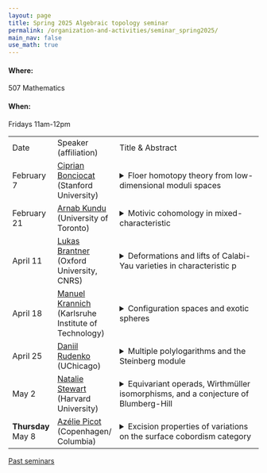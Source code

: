 ```yaml
---
layout: page
title: Spring 2025 Algebraic topology seminar
permalink: /organization-and-activities/seminar_spring2025/
main_nav: false
use_math: true
---
```

<h4>Where:</h4> 507 Mathematics
<h4>When:</h4> Fridays 11am-12pm

<table>
<tr><td>Date</td> 
	<td>Speaker (affiliation)</td>
	<td style="width:60%">Title & Abstract</td>
	</tr>
<tr><td>February 7</td>
	<td><a href="https://sites.google.com/view/cmbonciocat/home">Ciprian Bonciocat</a> (Stanford University) </td>
	<td><details> 
	<summary>Floer homotopy theory from low-dimensional moduli spaces </summary>
	<p class="abstract"><i>Abstract:</i> Floer homotopy theory is the programme that seeks to upgrade various existing Morse/Floer theories from (co)chain complexes to module spectra over some E_\infty ring spectrum. In the first half of the talk, we review the general construction proposed in 1995 by Cohen, Jones, and Segal, which takes as input the data of all the higher dimensional moduli spaces of broken flow lines between critical points, together with suitable stable framings thereof. Then, we briefly illustrate how in the case of classical Morse-Bott theory on a closed smooth manifold M, the construction recovers the Thom spectra M^E for all reduced KO-theory classes [E] on M. In the second half, we show that one can still obtain weaker but non-trivial invariants (in the form of modules over Postnikov truncations of bordism spectra) if moduli spaces are smooth and compact only up to a certain dimension (as is often the case due to bubbling, e.g. in Instanton and Lagrangian Floer theories.) We end by illustrating how our construction can provide further constraints on the topology of the intersection between a monotone Lagrangian submanifold L of (M, $\omega$), and a Hamiltonian perturbation of L, and explore the concrete example of RP^n inside CP^n.</p>
	</details></td>
	</tr>
<tr><td>February 21</td>
	<td><a href="http://www.arnabkundu.com/">Arnab Kundu</a> (University of Toronto)</td>
	<td><details> 
	<summary>Motivic cohomology in mixed-characteristic</summary>
	<p class="abstract"><i>Abstract:</i> Motivic cohomology is a cohomology theory that can be defined internally within Grothendieck's category of motives. Voevodsky developed this theory for smooth varieties, demonstrating its profound connections to algebraic cycles and algebraic K-theory. However, its behaviour beyond the smooth case remains less well understood. Building upon recent advancements by Bachmann, Elmanto, Morrow, and Bouis, we establish its A^1-homotopty invariance for a broader class of "smooth" schemes. This is part of ongoing work in collaboration with Tess Bouis. </p>
	</details></td>
	</tr>
<tr><td>April 11</td>
	<td><a href="https://people.maths.ox.ac.uk/brantner/">Lukas Brantner</a> (Oxford University, CNRS)</td>
	<td><details> 
	<summary>Deformations and lifts of Calabi-Yau varieties in characteristic p</summary>
	<p class="abstract"><i>Abstract:</i> Homotopy theory allows us to study formal moduli problems via their tangent Lie algebras. After briefly reviewing this general paradigm, I will explain how it sheds light on deformations of Calabi-Yau varieties.  In joint work with Taelman, we prove a mixed characteristic analogue of the Bogomolov–Tian–Todorov theorem, which asserts that Calabi-Yau varieties in characteristic 0 are unobstructed. Moreover, we show that ordinary Calabi–Yau varieties in characteristic p admit canonical (and algebraisable) lifts to characteristic 0, generalising results of Serre-Tate for abelian varieties and Deligne-Nygaard for K3 surfaces. If time permits, I will conclude by discussing some intriguing questions related to our canonical lifts.  </p>
	</details></td>
	</tr>
<tr><td>April 18</td>
	<td><a href="https://manuelkrannich.github.io/">Manuel Krannich</a> (Karlsruhe Institute of Technology)</td>
	<td><details> 
	<summary>Configuration spaces and exotic spheres</summary>
	<p class="abstract"><i>Abstract:</i> How much of a closed smooth manifold M is captured by the homotopy type of its framed configuration spaces? This talk serves to make this question precise and to explain recent results in this direction in the case where M is an exotic sphere, obtained as part of joint work in progress with A. Kupers and F. Mezher. </p>
	</details></td>
	</tr>
<tr><td>April 25</td>
	<td><a href="https://math.uchicago.edu/~rudenkodaniil/">Daniil Rudenko</a> (UChicago)</td>
	<td><details> 
	<summary>Multiple polylogarithms and the Steinberg module</summary>
	<p class="abstract"><i>Abstract:</i> Multiple polylogarithms appear to be central to many seemingly unrelated areas of mathematics, including the volumes of hyperbolic polytopes, scissors congruence, algebraic K-theory, and special values of zeta functions. Despite this broad network of connections, the most fundamental properties of these functions, as predicted by the Goncharov program, remain conjectural. I will discuss recent progress in the Goncharov program, which is based on the connection between multiple polylogarithms and the Steinberg module. The talks are based on joint work with Steven Charlton and Danylo Radchenko, as well as on ongoing work with Alexander Kupers and Ismael Sierra. </p>
	</details></td>
	</tr>
<tr><td>May 2</td>
	<td><a href="https://nataliesstewart.github.io/">Natalie Stewart</a> (Harvard University)</td>
	<td><details> 
	<summary>Equivariant operads, Wirthmüller isomorphisms, and a conjecture of Blumberg-Hill</summary>
	<p class="abstract"><i>Abstract:</i> Work of Hill-Hopkins-Ravanel and Nardin pioneered a delicate relationship between (homotopy coherent) equivariant algebraic structures and genuine-equivariant notions of semiadditivity. The former is controlled by algebras over the commutative G-operad $\mathrm{Comm}_G$, and the latter by Wirthmüller isomorphisms in equivariant higher category theory.

Motivated by equivariant chromatic homotopy theory, $\mathrm{Comm}_G$ was generalized by Blumberg-Hill to $\mathcal{N}_{\infty}$ operads, a family of sub-terminal objects of $\mathrm{Op}_G$ classified by subcategories $I \subset \mathbb{F}_G$ called indexing categories. Guided by discrete algebra, they conjectured an equivalence $\mathcal{N}_{I \infty} \otimes \mathcal{N}_{J \infty} \simeq \mathcal{N}_{I \vee J \infty}$.

In this talk, I will establish that $\mathcal{N}_{I \infty}$ is universal among $G$-operads whose monoids possess $I$-indexed Wirthmüller isomorphisms and affirm Blumberg-Hill's conjecture as a corollary.</p>
	</details></td>
	</tr>
	<tr><td><strong>Thursday</strong> May 8</td>
	<td><a href="https://www.math.ku.dk/english/staff/?pure=en/persons/777042">Azélie Picot</a> (Copenhagen/ Columbia)</td>
	<td><details> 
	<summary> Excision properties of variations on the surface cobordism category</summary>
	<p class="abstract"><i>Abstract:</i> The surface cobordism category $\text{Cob}_2^{SO}$ is the topologically enriched category with objects finite disjoint union of circles and spaces of morphisms are disjoint union of moduli spaces of surfaces. For any space X, we can define a category $\text{Cob}_2^{SO}(X)$ with objects 1-dimensional closed manifold equipped with a map to X and morphisms are surfaces equipped with a map to X compatible with the data on the boundary. In this talk, I will define a category $\text{Cob}_2^{SG}(X)$ with the same objects as $\text{Cob}_2^{SO}(X)$, but where morphisms are surfaces up to self-homotopy equivalences instead of diffeomorphisms. I will then describe a formula for the geometric realisation of the nerve $\text{BCob}_2^{SG}(X)$, as well as for the first polynomial approximation of the functor $\text{BCob}_2^{SG}(-)$.</p>
	</details></td>
	</tr>
	</table>

<a href="https://allenyuan.me/columbia-algebraic-topology-seminar/">Past seminars</a>
